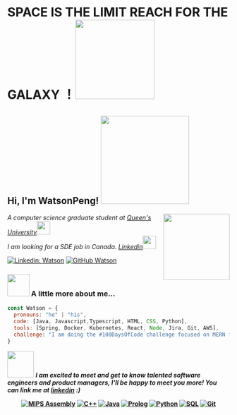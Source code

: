 <h1> SPACE IS THE LIMIT REACH FOR THE GALAXY ！<img src="https://media2.giphy.com/media/8YvxhbQoVYPSt7pB94/200w.webp?cid=ecf05e47odl8p4uvky6sy4k17nt4hhfehmrtp9skqnlbue0h&ep=v1_gifs_search&rid=200w.webp&ct=g" width="180"> </h1>
<h2> Hi, I'm WatsonPeng! <img src="https://media0.giphy.com/headers/GitHub/w8ZJLtJbmuph.gif" width="200"></h2>
<img align='right' src="https://i.pinimg.com/originals/e4/26/70/e426702edf874b181aced1e2fa5c6cde.gif" width="150">
<p><em>A computer science graduate student at <a href="https://www.queensu.ca/">Queen's University</a><img src="https://media.giphy.com/media/fYSnHlufseco8Fh93Z/giphy.gif" width="30"></br>I am looking for a SDE job in Canada.    <a href="https://www.linkedin.com/in/watsonpeng/">Linkedin</a><img src="https://media.giphy.com/media/WUlplcMpOCEmTGBtBW/giphy.gif" width="30"> 
</em></p>

[![Linkedin: Watson](https://img.shields.io/badge/-Dehui-blue?style=flat-square&logo=Linkedin&logoColor=white&link=https://www.linkedin.com/in/dehui/)](https://www.linkedin.com/in/dehui-yu-3a7062227/)
[![GitHub Watson](https://img.shields.io/github/followers/Dwightu?label=follow&style=social)](https://github.com/Dwightu)


### <img src="https://media.giphy.com/media/VgCDAzcKvsR6OM0uWg/giphy.gif" width="50"> A little more about me...  

```javascript
const Watson = {
  pronouns: "he" | "his",
  code: [Java, Javascript,Typescript, HTML, CSS, Python],
  tools: [Spring, Docker, Kubernetes, React, Node, Jira, Git, AWS],
  challenge: "I am doing the #100DaysOfCode challenge focused on MERN full stack development"
}
```

<img src="https://media.giphy.com/media/LnQjpWaON8nhr21vNW/giphy.gif" width="60"> <em><b>I am excited to meet and get to know talented software engineers and product managers, I'll be happy to meet you more! <b>You can link me at <a href="https://www.linkedin.com/in/watsonpeng/">linkedin<a/></b> :)</em>
  
 <p float="left" align="center" >
    <a href="https://github.com/search?q=user%3Aluckyeven+language%3Aassembly"><img alt="MIPS Assembly" src="https://custom-icon-badges.herokuapp.com/badge/Assembly-525252.svg?logo=asm-hex&logoColor=white"></a>
    <a href="https://github.com/search?q=user%3Aluckyeven+language%3Acpp"><img alt="C++" src="https://custom-icon-badges.herokuapp.com/badge/C++-9C033A.svg?logo=cpp2&logoColor=white"></a>
    <a href="https://github.com/search?q=user%3Aluckyeven+language%3Ajava"><img alt="Java" src="https://img.shields.io/badge/Java-007396.svg?logo=java&logoColor=white"></a>
    <a href="https://github.com/search?q=user%3Aluckyeven+language%3Aprolog"><img alt="Prolog" src="https://custom-icon-badges.herokuapp.com/badge/Prolog-E61B23.svg?logo=swi-prolog&logoColor=white"></a>
    <a href="https://github.com/search?q=user%3Aluckyeven+language%3Apython"><img alt="Python" src="https://img.shields.io/badge/Python-14354C.svg?logo=python&logoColor=white"></a>
    <a href="https://github.com/search?q=user%3Aluckyeven+language%3Asql"><img alt="SQL" src="https://custom-icon-badges.herokuapp.com/badge/SQL-025E8C.svg?logo=database&logoColor=white"></a>
    <a href="#"><img alt="Git" src="https://img.shields.io/badge/Git-F05033.svg?logo=git&logoColor=white"></a>
</p>

